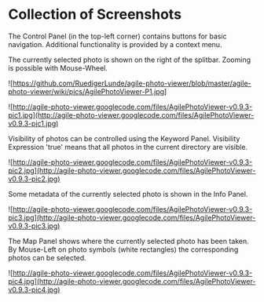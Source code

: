 # Collection of Screenshots #

The Control Panel (in the top-left corner) contains buttons for basic navigation. Additional functionality is provided by a context menu.

The currently selected photo is shown on the right of the splitbar. Zooming is possible with Mouse-Wheel.

![https://github.com/RuedigerLunde/agile-photo-viewer/blob/master/agile-photo-viewer/wiki/pics/AgilePhotoViewer-P1.jpg]

![http://agile-photo-viewer.googlecode.com/files/AgilePhotoViewer-v0.9.3-pic1.jpg](http://agile-photo-viewer.googlecode.com/files/AgilePhotoViewer-v0.9.3-pic1.jpg)

Visibility of photos can be controlled using the Keyword Panel. Visibility Expression 'true' means that all photos in the current directory are visible.

![http://agile-photo-viewer.googlecode.com/files/AgilePhotoViewer-v0.9.3-pic2.jpg](http://agile-photo-viewer.googlecode.com/files/AgilePhotoViewer-v0.9.3-pic2.jpg)

Some metadata of the currently selected photo is shown in the Info Panel.

![http://agile-photo-viewer.googlecode.com/files/AgilePhotoViewer-v0.9.3-pic3.jpg](http://agile-photo-viewer.googlecode.com/files/AgilePhotoViewer-v0.9.3-pic3.jpg)

The Map Panel shows where the currently selected photo has been taken. By Mouse-Left on photo symbols (white rectangles) the corresponding photos
can be selected.

![http://agile-photo-viewer.googlecode.com/files/AgilePhotoViewer-v0.9.3-pic4.jpg](http://agile-photo-viewer.googlecode.com/files/AgilePhotoViewer-v0.9.3-pic4.jpg)
